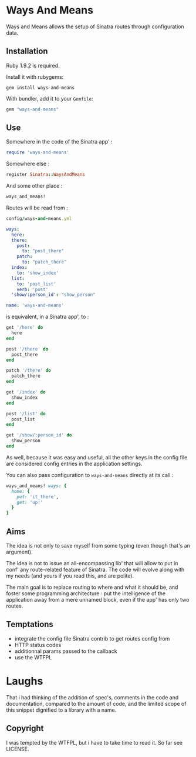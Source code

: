 # Ways And Means

Ways and Means allows the setup of Sinatra routes through configuration data.

## Installation

Ruby 1.9.2 is required.

Install it with rubygems:

    gem install ways-and-means

With bundler, add it to your `Gemfile`:

``` ruby
gem "ways-and-means"
```

## Use

Somewhere in the code of the Sinatra app' :

``` ruby
require 'ways-and-means'
```

Somewhere else :

``` ruby
register Sinatra::WaysAndMeans
```

And some other place :

``` ruby
ways_and_means!
```

Routes will be read from :
``` ruby
config/ways-and-means.yml
```

``` yaml
ways:
  here:
  there:
    post:
      to: "post_there"
    patch:
      to: "patch_there"
  index:
    to: 'show_index'
  list:
    to: 'post_list'
    verb: 'post'
  'show/:person_id': "show_person"

name: 'ways-and-means'
```

is equivalent, in a Sinatra app', to :

``` ruby
get '/here' do
  here
end

post '/there' do
  post_there
end

patch '/there' do
  patch_there
end

get '/index' do
  show_index
end

post '/list' do
  post_list
end

get '/show/:person_id' do
  show_person
end
```

As well, because it was easy and useful, all the other keys in the config
file are considered config entries in the application settings.

You can also pass configuration to `ways-and-means` directly at its call :

``` ruby
ways_and_means! ways: {
  home: {
    put: 'it_there',
    get: 'up!'
  }
}
```


## Aims

The idea is not only to save myself from some typing (even though that's an
argument).

The idea is not to issue an all-encompassing lib' that will allow to put in
conf' any route-related feature of Sinatra. The code will evolve along with my
needs (and yours if you read this, and are polite).

The main goal is to replace routing to where and what it should be, and foster
some programming architecture : put the intelligence of the application away
from a mere unnamed block, even if the app' has only two routes.

## Temptations

  - integrate the config file Sinatra contrib to get routes config from
  - HTTP status codes
  - additionnal params passed to the callback
  - use the WTFPL


# Laughs

That i had thinking of the addition of spec's, comments in the code and
documentation, compared to the amount of code, and the limited scope of this
snippet dignified to a library with a name. 

Copyright
---------

I was tempted by the WTFPL, but i have to take time to read it.
So far see LICENSE.
